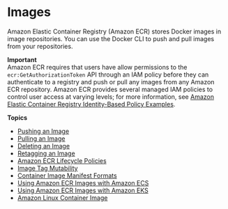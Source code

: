 # Images<a name="images"></a>

Amazon Elastic Container Registry \(Amazon ECR\) stores Docker images in image repositories\. You can use the Docker CLI to push and pull images from your repositories\.

**Important**  
Amazon ECR requires that users have allow permissions to the `ecr:GetAuthorizationToken` API through an IAM policy before they can authenticate to a registry and push or pull any images from any Amazon ECR repository\. Amazon ECR provides several managed IAM policies to control user access at varying levels; for more information, see [Amazon Elastic Container Registry Identity\-Based Policy Examples](security_iam_id-based-policy-examples.md)\.

**Topics**
+ [Pushing an Image](docker-push-ecr-image.md)
+ [Pulling an Image](docker-pull-ecr-image.md)
+ [Deleting an Image](delete_image.md)
+ [Retagging an Image](image-retag.md)
+ [Amazon ECR Lifecycle Policies](LifecyclePolicies.md)
+ [Image Tag Mutability](image-tag-mutability.md)
+ [Container Image Manifest Formats](image-manifest-formats.md)
+ [Using Amazon ECR Images with Amazon ECS](ECR_on_ECS.md)
+ [Using Amazon ECR Images with Amazon EKS](ECR_on_EKS.md)
+ [Amazon Linux Container Image](amazon_linux_container_image.md)
